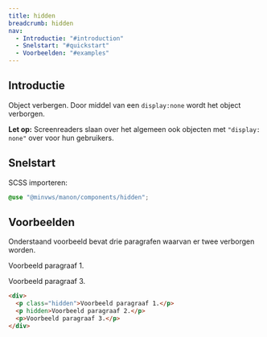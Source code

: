 ```yaml
---
title: hidden
breadcrumb: hidden
nav:
  - Introductie: "#introduction"
  - Snelstart: "#quickstart"
  - Voorbeelden: "#examples"
---
```


<h2 id="introduction">Introductie</h2>

Object verbergen. Door middel van een <code>display:none</code> wordt het object
verborgen.

<p class="warning">
  <strong>Let op:</strong> Screenreaders slaan over het algemeen ook objecten met
  <code>"display: none"</code> over voor hun gebruikers.
</p>

<h2 id="quickstart">Snelstart</h2>

SCSS importeren:

```scss
@use "@minvws/manon/components/hidden";
```

<h2 id="examples">Voorbeelden</h2>

Onderstaand voorbeeld bevat drie paragrafen waarvan er twee verborgen worden.

<div>
  <p class="hidden">Voorbeeld paragraaf 1.</p>
  <p hidden>Voorbeeld paragraaf 2.</p>
  <p>Voorbeeld paragraaf 3.</p>
</div>

```html
<div>
  <p class="hidden">Voorbeeld paragraaf 1.</p>
  <p hidden>Voorbeeld paragraaf 2.</p>
  <p>Voorbeeld paragraaf 3.</p>
</div>
```
